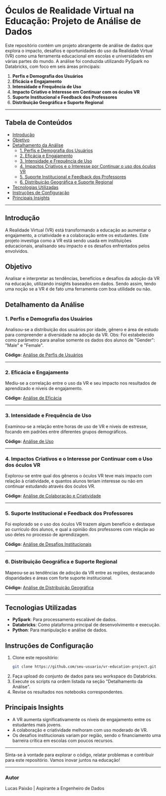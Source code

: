 # Óculos de Realidade Virtual na Educação: Projeto de Análise de Dados

Este repositório contém um projeto abrangente de análise de dados que explora o impacto, desafios e oportunidades do uso da Realidade Virtual (VR) como uma ferramenta educacional em escolas e universidades em várias partes do mundo.
A análise foi conduzida utilizando PySpark no Databricks, com foco em seis áreas principais:

1. **Perfis e Demografia dos Usuários**
2. **Eficácia e Engajamento**
3. **Intensidade e Frequência de Uso**
4. **Impacto Criativo e Interesse em Continuar com os óculos VR**
5. **Suporte Institucional e Feedback dos Professores**
6. **Distribuição Geográfica e Suporte Regional**

---

## Tabela de Conteúdos
- [Introdução](#introdução)
- [Objetivo](#objetivo)
- [Detalhamento da Análise](#detalhamento-da-análise)
  - [1. Perfis e Demografia dos Usuários](#1-perfis-e-demografia-dos-usuários)
  - [2. Eficácia e Engajamento](#2-eficácia-e-engajamento)
  - [3. Intensidade e Frequência de Uso](#3-intensidade-e-frequência-de-uso)
  - [4. Impactos Criativos e o Interesse por Continuar o uso dos óculos VR](#4-impactos-criativos-e-o-interesse-em-continuar-o-uso-dos-óculos-vr)
  - [5. Suporte Institucional e Feedback dos Professores](#5-suporte-institucional-e-feedback-dos-professores)
  - [6. Distribuição Geográfica e Suporte Regional](#6-distribuição-geográfica-e-suporte-regional)
- [Tecnologias Utilizadas](#tecnologias-utilizadas)
- [Instruções de Configuração](#instruções-de-configuração)
- [Principais Insights](#principais-insights)

---

## Introdução
A Realidade Virtual (VR) está transformando a educação ao aumentar o engajamento, a criatividade e a colaboração entre os estudantes.
Este projeto investiga como a VR está sendo usada em instituições educacionais, analisando seu impacto e os desafios enfrentados pelos envolvidos.

## Objetivo
Analisar e interpretar as tendências, benefícios e desafios da adoção da VR na educação, utilizando insights baseados em dados.
Sendo assim, tendo uma noção se a VR é de fato uma ferramenta com boa utilidade ou não.


## Detalhamento da Análise

### 1. Perfis e Demografia dos Usuários
Analisou-se a distribuição dos usuários por idade, gênero e área de estudo para compreender a diversidade na adoção da VR.
Obs: Foi estabelecido como parâmetro para analise somente os dados dos alunos de "Gender": "Male" e "Female".

**Código:** [Análise de Perfis de Usuários](scripts/user_profiles_analysis.py)

---

### 2. Eficácia e Engajamento
Mediu-se a correlação entre o uso da VR e seu impacto nos resultados de aprendizado e níveis de engajamento.

**Código:** [Análise de Eficácia](scripts/effectiveness_analysis.py)

---

### 3. Intensidade e Frequência de Uso
Examinou-se a relação entre horas de uso de VR e níveis de estresse, focando em padrões entre diferentes grupos demográficos.

**Código:** [Análise de Uso](scripts/usage_analysis.py)

---

### 4. Impactos Criativos e o Interesse por Continuar com o Uso dos óculos VR
Explorou-se entre qual dos gêneros o óculos VR teve mais impacto com relação à criatividade, e quantos alunos teriam interesse ou não em continuar
estudando através dos óculos VR.

**Código:** [Análise de Colaboração e Criatividade](scripts/collaboration_analysis.py)

---

### 5. Suporte Institucional e Feedback dos Professores
Foi explorado se o uso dos óculos VR trazem algum beneficio e destaque ao currículo dos alunos, e qual a opinião dos professores com relação
ao uso deles no processo de aprendizagem.

**Código:** [Análise de Desafios Institucionais](scripts/challenges_analysis.py)

---

### 6. Distribuição Geográfica e Suporte Regional
Mapeou-se as tendências de adoção da VR entre as regiões, destacando disparidades e áreas com forte suporte institucional.

**Código:** [Análise de Distribuição Geográfica](scripts/geographic_analysis.py)

---

## Tecnologias Utilizadas
- **PySpark**: Para processamento escalável de dados.
- **Databricks**: Como plataforma principal de desenvolvimento e execução.
- **Python**: Para manipulação e análise de dados.

## Instruções de Configuração
1. Clone este repositório:
   ```bash
   git clone https://github.com/seu-usuario/vr-education-project.git
   ```
2. Faça upload do conjunto de dados para seu workspace do Databricks.
3. Execute os scripts na ordem listada na seção "Detalhamento da Análise".
4. Revise os resultados nos notebooks correspondentes.

## Principais Insights
- A VR aumenta significativamente os níveis de engajamento entre os estudantes mais jovens.
- A colaboração e criatividade melhoram com uso moderado de VR.
- Os desafios institucionais variam por região, sendo o financiamento uma barreira crítica em escolas com poucos recursos.

---

Sinta-se à vontade para explorar o código, relatar problemas e contribuir para este repositório. Vamos inovar juntos na educação!

---

### Autor
Lucas Paixão | Aspirante a Engenheiro de Dados
